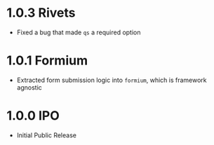 # 1.0.3 Rivets

- Fixed a bug that made `qs` a required option

# 1.0.1 Formium

- Extracted form submission logic into `formium`, which is framework agnostic

# 1.0.0 IPO

- Initial Public Release
